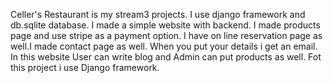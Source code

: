 
Celler's Restaurant is my stream3 projects. I use django framework and db.sqlite database.
I made a simple website with backend. I made products page and use stripe as a payment option.
 I have on line reservation page as well.I made contact page as well. When you put your details i get an email.
 In this website User can write blog and Admin can put products as well. Fot this project i use Django framework.
